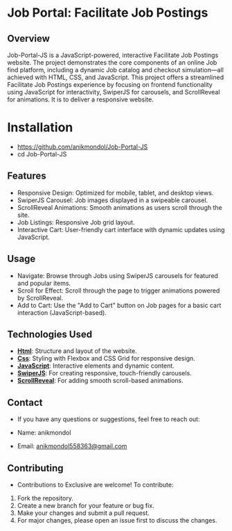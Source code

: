 # Job Portal: Facilitate Job Postings

## Overview

Job-Portal-JS is a JavaScript-powered, interactive Facilitate Job Postings website. The project demonstrates the core components of an online Job find platform, including a dynamic Job catalog and checkout simulation—all achieved with HTML, CSS, and JavaScript. This project offers a streamlined Facilitate Job Postings experience by focusing on frontend functionality using JavaScript for interactivity, SwiperJS for carousels, and ScrollReveal for animations. It is to deliver a responsive website.

# Installation

- https://github.com/anikmondol/Job-Portal-JS
- cd Job-Portal-JS


## Features

- Responsive Design: Optimized for mobile, tablet, and desktop views.
- SwiperJS Carousel: Job images displayed in a swipeable carousel.
- ScrollReveal Animations: Smooth animations as users scroll through the site.
- Job Listings: Responsive Job grid layout.
- Interactive Cart: User-friendly cart interface with dynamic updates using JavaScript.



## Usage

- Navigate: Browse through Jobs using SwiperJS carousels for featured and popular items.
- Scroll for Effect: Scroll through the page to trigger animations powered by ScrollReveal.
- Add to Cart: Use the "Add to Cart" button on Job pages for a basic cart interaction (JavaScript-based).



## Technologies Used

- **[Html](https://html.com/)**:  Structure and layout of the website.
- **[Css](https://www.w3.org/Style/CSS/)**:  Styling with Flexbox and CSS Grid for responsive design.
- **[JavaScript](https://www.javascript.com/)**: Interactive elements and dynamic content.
- **[SwiperJS](https://swiperjs.com/element/)**: For creating responsive, touch-friendly carousels.
- **[ScrollReveal](https://scrollrevealjs.org/)**: For adding smooth scroll-based animations.


## Contact
- If you have any questions or suggestions, feel free to reach out:

- Name: anikmondol
- Email: anikmondol558363@gmail.com


## Contributing

- Contributions to Exclusive are welcome! To contribute:

1. Fork the repository.
2. Create a new branch for your feature or bug fix.
3. Make your changes and submit a pull request.
4. For major changes, please open an issue first to discuss the changes.
